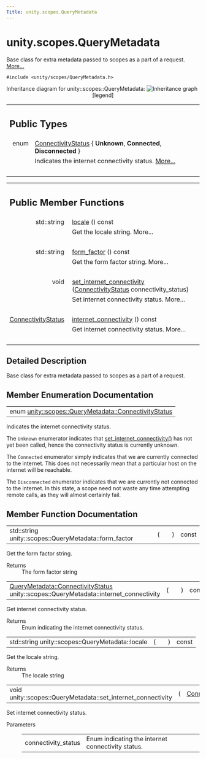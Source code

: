 ```yaml
---
Title: unity.scopes.QueryMetadata
---
```


# unity.scopes.QueryMetadata

<p>Base class for extra metadata passed to scopes as a part of a request.  
<a href="#details">More...</a></p>
<p><code>#include &lt;unity/scopes/QueryMetadata.h&gt;</code></p>
Inheritance diagram for unity::scopes::QueryMetadata:
<img src="../../../../media/classunity_1_1scopes_1_1_query_metadata__inherit__graph.png" border="0" usemap="#unity_1_1scopes_1_1_query_metadata_inherit__map" alt="Inheritance graph"/>
<map name="unity_1_1scopes_1_1_query_metadata_inherit__map" id="unity_1_1scopes_1_1_query_metadata_inherit__map">
<area shape="rect" id="node2" href="https://developer.ubuntu.com/api//classunity_1_1scopes_1_1_action_metadata.html" title="Metadata passed to scopes for preview and activation. " alt="" coords="5,80,220,107"/><area shape="rect" id="node3" href="https://developer.ubuntu.com/api//classunity_1_1scopes_1_1_search_metadata.html" title="Metadata passed with search requests. " alt="" coords="245,80,463,107"/></map>
<center><span class="legend">[legend]</span></center>
<table class="memberdecls">
<tr class="heading"><td colspan="2"><h2 class="groupheader">
Public Types</h2></td></tr>
<tr class="memitem:a20eb916661728a7d9c00485e28f88701"><td class="memItemLeft" align="right" valign="top">enum &#160;</td><td class="memItemRight" valign="bottom"><a class="el" href="#a20eb916661728a7d9c00485e28f88701">ConnectivityStatus</a> { <b>Unknown</b>, 
<b>Connected</b>, 
<b>Disconnected</b>
}</td></tr>
<tr class="memdesc:a20eb916661728a7d9c00485e28f88701"><td class="mdescLeft">&#160;</td><td class="mdescRight">Indicates the internet connectivity status.  <a href="#a20eb916661728a7d9c00485e28f88701">More...</a><br /></td></tr>
<tr class="separator:a20eb916661728a7d9c00485e28f88701"><td class="memSeparator" colspan="2">&#160;</td></tr>
</table><table class="memberdecls">
<tr class="heading"><td colspan="2"><h2 class="groupheader">
Public Member Functions</h2></td></tr>
<tr class="memitem:a3ca25150669d96171aec6ab56ef6bb0e"><td class="memItemLeft" align="right" valign="top">std::string&#160;</td><td class="memItemRight" valign="bottom"><a class="el" href="#a3ca25150669d96171aec6ab56ef6bb0e">locale</a> () const </td></tr>
<tr class="memdesc:a3ca25150669d96171aec6ab56ef6bb0e"><td class="mdescLeft">&#160;</td><td class="mdescRight">Get the locale string.  More...<br /></td></tr>
<tr class="separator:a3ca25150669d96171aec6ab56ef6bb0e"><td class="memSeparator" colspan="2">&#160;</td></tr>
<tr class="memitem:a494f592f3055fba4da6554a6d8fb7c42"><td class="memItemLeft" align="right" valign="top">std::string&#160;</td><td class="memItemRight" valign="bottom"><a class="el" href="#a494f592f3055fba4da6554a6d8fb7c42">form_factor</a> () const </td></tr>
<tr class="memdesc:a494f592f3055fba4da6554a6d8fb7c42"><td class="mdescLeft">&#160;</td><td class="mdescRight">Get the form factor string.  More...<br /></td></tr>
<tr class="separator:a494f592f3055fba4da6554a6d8fb7c42"><td class="memSeparator" colspan="2">&#160;</td></tr>
<tr class="memitem:a5b2395aff97cbe1009759de03f270bf3"><td class="memItemLeft" align="right" valign="top">void&#160;</td><td class="memItemRight" valign="bottom"><a class="el" href="#a5b2395aff97cbe1009759de03f270bf3">set_internet_connectivity</a> (<a class="el" href="#a20eb916661728a7d9c00485e28f88701">ConnectivityStatus</a> connectivity_status)</td></tr>
<tr class="memdesc:a5b2395aff97cbe1009759de03f270bf3"><td class="mdescLeft">&#160;</td><td class="mdescRight">Set internet connectivity status.  More...<br /></td></tr>
<tr class="separator:a5b2395aff97cbe1009759de03f270bf3"><td class="memSeparator" colspan="2">&#160;</td></tr>
<tr class="memitem:a3da06f370e53b5e381ec8cf33d8ee191"><td class="memItemLeft" align="right" valign="top"><a class="el" href="#a20eb916661728a7d9c00485e28f88701">ConnectivityStatus</a>&#160;</td><td class="memItemRight" valign="bottom"><a class="el" href="#a3da06f370e53b5e381ec8cf33d8ee191">internet_connectivity</a> () const </td></tr>
<tr class="memdesc:a3da06f370e53b5e381ec8cf33d8ee191"><td class="mdescLeft">&#160;</td><td class="mdescRight">Get internet connectivity status.  More...<br /></td></tr>
<tr class="separator:a3da06f370e53b5e381ec8cf33d8ee191"><td class="memSeparator" colspan="2">&#160;</td></tr>
</table>
<a name="details" id="details"></a><h2 class="groupheader">Detailed Description</h2>
<p>Base class for extra metadata passed to scopes as a part of a request. </p>
<h2 class="groupheader">Member Enumeration Documentation</h2>
<table class="memname">
<tr>
<td class="memname">enum <a class="el" href="#a20eb916661728a7d9c00485e28f88701">unity::scopes::QueryMetadata::ConnectivityStatus</a></td>
</tr>
</table>
<p>Indicates the internet connectivity status. </p>
<p>The <code>Unknown</code> enumerator indicates that <a class="el" href="#a5b2395aff97cbe1009759de03f270bf3" title="Set internet connectivity status. ">set_internet_connectivity()</a> has not yet been called, hence the connectivity status is currently unknown.</p>
<p>The <code>Connected</code> enumerator simply indicates that we are currently connected to the internet. This does not necessarily mean that a particular host on the internet will be reachable.</p>
<p>The <code>Disconnected</code> enumerator indicates that we are currently not connected to the internet. In this state, a scope need not waste any time attempting remote calls, as they will almost certainly fail. </p>
<h2 class="groupheader">Member Function Documentation</h2>
<table class="memname">
<tr>
<td class="memname">std::string unity::scopes::QueryMetadata::form_factor </td>
<td>(</td>
<td class="paramname"></td><td>)</td>
<td> const</td>
</tr>
</table>
<p>Get the form factor string. </p>
<dl class="section return"><dt>Returns</dt><dd>The form factor string </dd></dl>
<table class="memname">
<tr>
<td class="memname"><a class="el" href="#a20eb916661728a7d9c00485e28f88701">QueryMetadata::ConnectivityStatus</a> unity::scopes::QueryMetadata::internet_connectivity </td>
<td>(</td>
<td class="paramname"></td><td>)</td>
<td> const</td>
</tr>
</table>
<p>Get internet connectivity status. </p>
<dl class="section return"><dt>Returns</dt><dd>Enum indicating the internet connectivity status. </dd></dl>
<table class="memname">
<tr>
<td class="memname">std::string unity::scopes::QueryMetadata::locale </td>
<td>(</td>
<td class="paramname"></td><td>)</td>
<td> const</td>
</tr>
</table>
<p>Get the locale string. </p>
<dl class="section return"><dt>Returns</dt><dd>The locale string </dd></dl>
<table class="memname">
<tr>
<td class="memname">void unity::scopes::QueryMetadata::set_internet_connectivity </td>
<td>(</td>
<td class="paramtype"><a class="el" href="#a20eb916661728a7d9c00485e28f88701">ConnectivityStatus</a>&#160;</td>
<td class="paramname"><em>connectivity_status</em></td><td>)</td>
<td></td>
</tr>
</table>
<p>Set internet connectivity status. </p>
<dl class="params"><dt>Parameters</dt><dd>
<table class="params">
<tr><td class="paramname">connectivity_status</td><td>Enum indicating the internet connectivity status. </td></tr>
</table>
</dd>
</dl>
